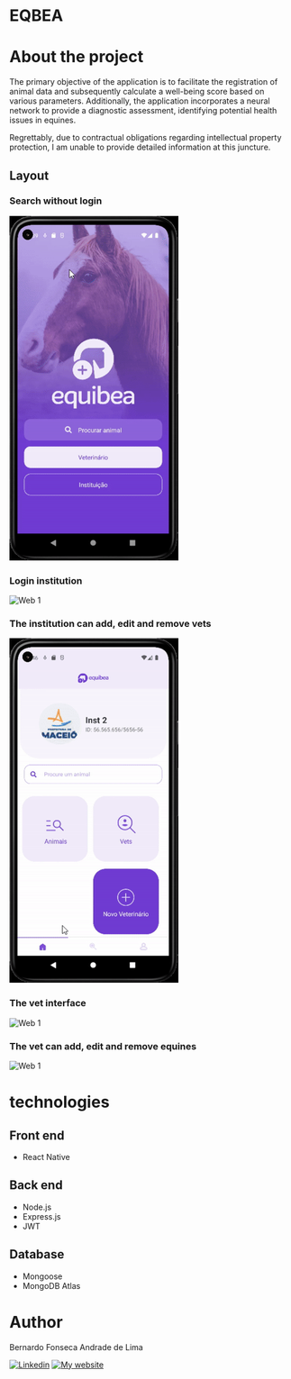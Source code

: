 # EQBEA

# About the project

The primary objective of the application is to facilitate the registration of animal data and subsequently calculate a well-being score based on various parameters. Additionally, the application incorporates a neural network to provide a diagnostic assessment, identifying potential health issues in equines.

Regrettably, due to contractual obligations regarding intellectual property protection, I am unable to provide detailed information at this juncture.

## Layout


### Search without login
![Web 1](/search.gif "Search Image Title")

### Login institution
![Web 1](/login_inst.gif "Login Instruction Image Title")

### The institution can add, edit and remove vets
![Web 1](/add_vet.gif "Add Vet Image Title")

### The vet interface
![Web 1](/vet_interface.gif "Vet Interface Image Title")

### The vet can add, edit and remove equines
![Web 1](/add_equine.gif "Add Equine Image Title")

# technologies
## Front end
- React Native

## Back end
- Node.js
- Express.js
- JWT

## Database
- Mongoose
- MongoDB Atlas

# Author

Bernardo Fonseca Andrade de Lima

[![Linkedin](https://img.shields.io/badge/LinkedIn-0077B5?style=for-the-badge&logo=linkedin&logoColor=white)](https://www.linkedin.com/in/bernardo-fonseca-97926811b/)
[![My website](https://img.shields.io/badge/website-070707?style=for-the-badge&logo=About.me&logoColor=white)](https://bernardodev-bernardo1411.vercel.app/)
